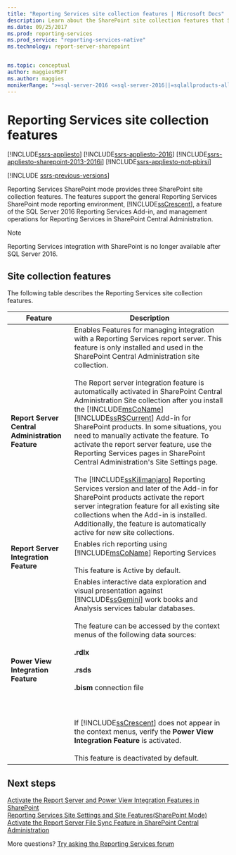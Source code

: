 ```yaml
---
title: "Reporting Services site collection features | Microsoft Docs"
description: Learn about the SharePoint site collection features that SQL Server Reporting Services SharePoint mode provides.
ms.date: 09/25/2017
ms.prod: reporting-services
ms.prod_service: "reporting-services-native"
ms.technology: report-server-sharepoint


ms.topic: conceptual
author: maggiesMSFT
ms.author: maggies
monikerRange: ">=sql-server-2016 <=sql-server-2016||=sqlallproducts-allversions"
---
```

# Reporting Services site collection features

[!INCLUDE[ssrs-appliesto](../../includes/ssrs-appliesto.md)] [!INCLUDE[ssrs-appliesto-2016](../../includes/ssrs-appliesto-2016.md)] [!INCLUDE[ssrs-appliesto-sharepoint-2013-2016i](../../includes/ssrs-appliesto-sharepoint-2013-2016.md)] [!INCLUDE[ssrs-appliesto-not-pbirsi](../../includes/ssrs-appliesto-not-pbirs.md)]

[!INCLUDE [ssrs-previous-versions](../../includes/ssrs-previous-versions.md)]

Reporting Services SharePoint mode provides three SharePoint site collection features. The features support the general Reporting Services SharePoint mode reporting environment, [!INCLUDE[ssCrescent](../../includes/sscrescent-md.md)], a feature of the SQL Server 2016 Reporting Services Add-in, and management operations for Reporting Services in SharePoint Central Administration.

> [!NOTE]
> Reporting Services integration with SharePoint is no longer available after SQL Server 2016.
  
## Site collection features

 The following table describes the Reporting Services site collection features.  
  
|Feature|Description|  
|-------------|-----------------|  
|**Report Server Central Administration Feature**|Enables Features for managing integration with a Reporting Services report server. This feature is only installed and used in the SharePoint Central Administration site collection.<br /><br /> The Report server integration feature is automatically activated in SharePoint Central Administration Site collection after you install the [!INCLUDE[msCoName](../../includes/msconame-md.md)] [!INCLUDE[ssRSCurrent](../../includes/ssrscurrent-md.md)] Add-in for SharePoint products. In some situations, you need to manually activate the feature. To activate the report server feature, use the Reporting Services pages in SharePoint Central Administration's Site Settings page.<br /><br /> The [!INCLUDE[ssKilimanjaro](../../includes/sskilimanjaro-md.md)] Reporting Services version and later of the Add-in for SharePoint products activate the report server integration feature for all existing site collections when the Add-in is installed. Additionally, the feature is automatically active for new site collections.|  
|**Report Server Integration Feature**|Enables rich reporting using [!INCLUDE[msCoName](../../includes/msconame-md.md)] Reporting Services<br /><br /> This feature is Active by default.|  
|**Power View Integration Feature**|Enables interactive data exploration and visual presentation against [!INCLUDE[ssGemini](../../includes/ssgemini-md.md)] work books and Analysis services tabular databases.<br /><br /> The feature can be accessed by the context menus of the following data sources:<br /><br /> **.rdlx**<br /><br /> **.rsds**<br /><br /> **.bism** connection file<br /><br /> <br /><br /> If [!INCLUDE[ssCrescent](../../includes/sscrescent-md.md)] does not appear in the context menus, verify the **Power View Integration Feature** is activated.<br /><br /> This feature is deactivated by default.|  

## Next steps

[Activate the Report Server and Power View Integration Features in SharePoint](../../reporting-services/report-server-sharepoint/site-collection-features-report-server-and-power-view.md)   
[Reporting Services Site Settings and Site Features&#40;SharePoint Mode&#41;](../../reporting-services/report-server-sharepoint/site-settings-and-features-reporting-services.md)   
[Activate the Report Server File Sync Feature in SharePoint Central Administration](../../reporting-services/report-server-sharepoint/activate-the-report-server-file-sync-feature-in-sharepoint-ca.md)  

More questions? [Try asking the Reporting Services forum](https://go.microsoft.com/fwlink/?LinkId=620231)
